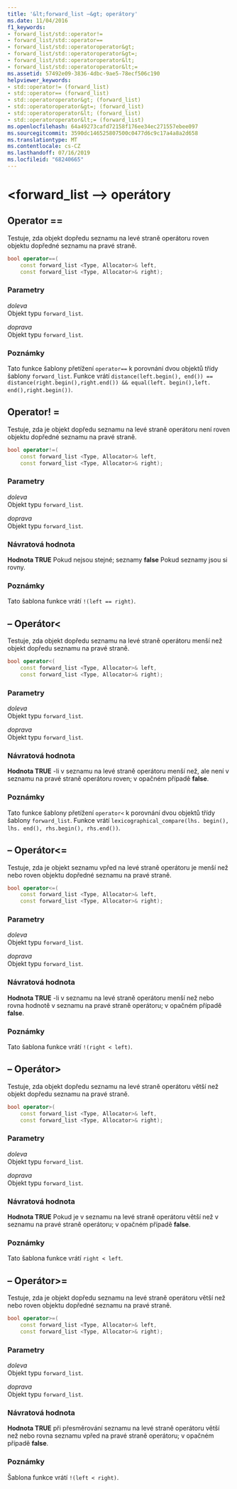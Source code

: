 ```yaml
---
title: '&lt;forward_list –&gt; operátory'
ms.date: 11/04/2016
f1_keywords:
- forward_list/std::operator!=
- forward_list/std::operator==
- forward_list/std::operatoroperator&gt;
- forward_list/std::operatoroperator&gt=;
- forward_list/std::operatoroperator&lt;
- forward_list/std::operatoroperator&lt;=
ms.assetid: 57492e09-3836-4dbc-9ae5-78ecf506c190
helpviewer_keywords:
- std::operator!= (forward_list)
- std::operator== (forward_list)
- std::operatoroperator&gt; (forward_list)
- std::operatoroperator&gt=; (forward_list)
- std::operatoroperator&lt; (forward_list)
- std::operatoroperator&lt;= (forward_list)
ms.openlocfilehash: 64a49273cafd72158f176ee34ec271557ebee097
ms.sourcegitcommit: 3590dc146525807500c0477d6c9c17a4a8a2d658
ms.translationtype: MT
ms.contentlocale: cs-CZ
ms.lasthandoff: 07/16/2019
ms.locfileid: "68240665"
---
```

# <a name="ltforwardlistgt-operators"></a>&lt;forward_list –&gt; operátory

## <a name="op_eq_eq"></a> Operator ==

Testuje, zda objekt dopředu seznamu na levé straně operátoru roven objektu dopředné seznamu na pravé straně.

```cpp
bool operator==(
    const forward_list <Type, Allocator>& left,
    const forward_list <Type, Allocator>& right);
```

### <a name="parameters"></a>Parametry

*doleva*\
Objekt typu `forward_list`.

*doprava*\
Objekt typu `forward_list`.

### <a name="remarks"></a>Poznámky

Tato funkce šablony přetížení `operator==` k porovnání dvou objektů třídy šablony `forward_list`. Funkce vrátí `distance(left.begin(), end()) == distance(right.begin(),right.end()) && equal(left. begin(),left. end(),right.begin())`.

## <a name="op_neq"></a> Operator! =

Testuje, zda je objekt dopředu seznamu na levé straně operátoru není roven objektu dopředné seznamu na pravé straně.

```cpp
bool operator!=(
    const forward_list <Type, Allocator>& left,
    const forward_list <Type, Allocator>& right);
```

### <a name="parameters"></a>Parametry

*doleva*\
Objekt typu `forward_list`.

*doprava*\
Objekt typu `forward_list`.

### <a name="return-value"></a>Návratová hodnota

**Hodnota TRUE** Pokud nejsou stejné; seznamy **false** Pokud seznamy jsou si rovny.

### <a name="remarks"></a>Poznámky

Tato šablona funkce vrátí `!(left == right)`.

## <a name="op_lt"></a> – Operátor&lt;

Testuje, zda objekt dopředu seznamu na levé straně operátoru menší než objekt dopředu seznamu na pravé straně.

```cpp
bool operator<(
    const forward_list <Type, Allocator>& left,
    const forward_list <Type, Allocator>& right);
```

### <a name="parameters"></a>Parametry

*doleva*\
Objekt typu `forward_list`.

*doprava*\
Objekt typu `forward_list`.

### <a name="return-value"></a>Návratová hodnota

**Hodnota TRUE** -li v seznamu na levé straně operátoru menší než, ale není v seznamu na pravé straně operátoru roven; v opačném případě **false**.

### <a name="remarks"></a>Poznámky

Tato funkce šablony přetížení `operator<` k porovnání dvou objektů třídy šablony `forward_list`. Funkce vrátí `lexicographical_compare(lhs. begin(), lhs. end(), rhs.begin(), rhs.end())`.

## <a name="op_lt_eq"></a> – Operátor&lt;=

Testuje, zda je objekt seznamu vpřed na levé straně operátoru je menší než nebo roven objektu dopředné seznamu na pravé straně.

```cpp
bool operator<=(
    const forward_list <Type, Allocator>& left,
    const forward_list <Type, Allocator>& right);
```

### <a name="parameters"></a>Parametry

*doleva*\
Objekt typu `forward_list`.

*doprava*\
Objekt typu `forward_list`.

### <a name="return-value"></a>Návratová hodnota

**Hodnota TRUE** -li v seznamu na levé straně operátoru menší než nebo rovna hodnotě v seznamu na pravé straně operátoru; v opačném případě **false**.

### <a name="remarks"></a>Poznámky

Tato šablona funkce vrátí `!(right < left)`.

## <a name="op_gt"></a> – Operátor&gt;

Testuje, zda objekt dopředu seznamu na levé straně operátoru větší než objekt dopředu seznamu na pravé straně.

```cpp
bool operator>(
    const forward_list <Type, Allocator>& left,
    const forward_list <Type, Allocator>& right);
```

### <a name="parameters"></a>Parametry

*doleva*\
Objekt typu `forward_list`.

*doprava*\
Objekt typu `forward_list`.

### <a name="return-value"></a>Návratová hodnota

**Hodnota TRUE** Pokud je v seznamu na levé straně operátoru větší než v seznamu na pravé straně operátoru; v opačném případě **false**.

### <a name="remarks"></a>Poznámky

Tato šablona funkce vrátí `right < left`.

## <a name="op_gt_eq"></a> – Operátor&gt;=

Testuje, zda je objekt dopředu seznamu na levé straně operátoru větší než nebo roven objektu dopředné seznamu na pravé straně.

```cpp
bool operator>=(
    const forward_list <Type, Allocator>& left,
    const forward_list <Type, Allocator>& right);
```

### <a name="parameters"></a>Parametry

*doleva*\
Objekt typu `forward_list`.

*doprava*\
Objekt typu `forward_list`.

### <a name="return-value"></a>Návratová hodnota

**Hodnota TRUE** při přesměrování seznamu na levé straně operátoru větší než nebo rovna seznamu vpřed na pravé straně operátoru; v opačném případě **false**.

### <a name="remarks"></a>Poznámky

Šablona funkce vrátí `!(left < right)`.
